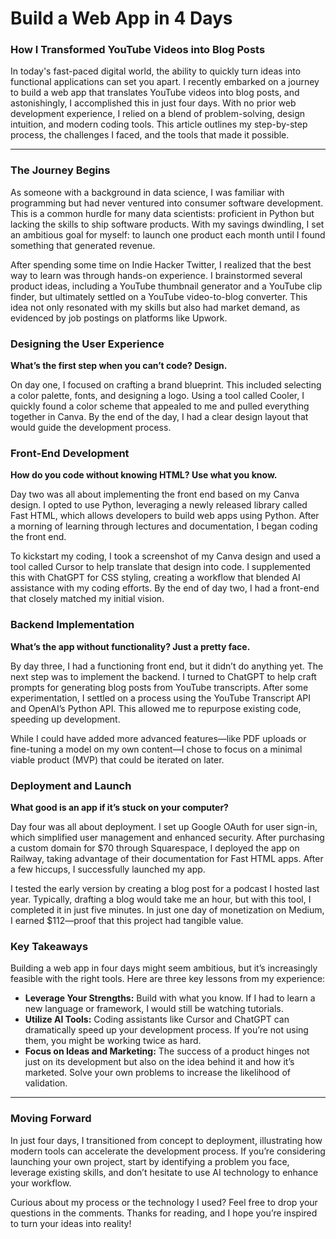 # Build a Web App in 4 Days

### How I Transformed YouTube Videos into Blog Posts

In today's fast-paced digital world, the ability to quickly turn ideas into functional applications can set you apart. I recently embarked on a journey to build a web app that translates YouTube videos into blog posts, and astonishingly, I accomplished this in just four days. With no prior web development experience, I relied on a blend of problem-solving, design intuition, and modern coding tools. This article outlines my step-by-step process, the challenges I faced, and the tools that made it possible.

* * *

### The Journey Begins

As someone with a background in data science, I was familiar with programming but had never ventured into consumer software development. This is a common hurdle for many data scientists: proficient in Python but lacking the skills to ship software products. With my savings dwindling, I set an ambitious goal for myself: to launch one product each month until I found something that generated revenue.

After spending some time on Indie Hacker Twitter, I realized that the best way to learn was through hands-on experience. I brainstormed several product ideas, including a YouTube thumbnail generator and a YouTube clip finder, but ultimately settled on a YouTube video-to-blog converter. This idea not only resonated with my skills but also had market demand, as evidenced by job postings on platforms like Upwork.

### Designing the User Experience

**What’s the first step when you can’t code? Design.** 

On day one, I focused on crafting a brand blueprint. This included selecting a color palette, fonts, and designing a logo. Using a tool called Cooler, I quickly found a color scheme that appealed to me and pulled everything together in Canva. By the end of the day, I had a clear design layout that would guide the development process.

### Front-End Development

**How do you code without knowing HTML? Use what you know.**

Day two was all about implementing the front end based on my Canva design. I opted to use Python, leveraging a newly released library called Fast HTML, which allows developers to build web apps using Python. After a morning of learning through lectures and documentation, I began coding the front end. 

To kickstart my coding, I took a screenshot of my Canva design and used a tool called Cursor to help translate that design into code. I supplemented this with ChatGPT for CSS styling, creating a workflow that blended AI assistance with my coding efforts. By the end of day two, I had a front-end that closely matched my initial vision.

### Backend Implementation

**What’s the app without functionality? Just a pretty face.**

By day three, I had a functioning front end, but it didn’t do anything yet. The next step was to implement the backend. I turned to ChatGPT to help craft prompts for generating blog posts from YouTube transcripts. After some experimentation, I settled on a process using the YouTube Transcript API and OpenAI’s Python API. This allowed me to repurpose existing code, speeding up development.

While I could have added more advanced features—like PDF uploads or fine-tuning a model on my own content—I chose to focus on a minimal viable product (MVP) that could be iterated on later.

### Deployment and Launch

**What good is an app if it’s stuck on your computer?**

Day four was all about deployment. I set up Google OAuth for user sign-in, which simplified user management and enhanced security. After purchasing a custom domain for $70 through Squarespace, I deployed the app on Railway, taking advantage of their documentation for Fast HTML apps. After a few hiccups, I successfully launched my app.

I tested the early version by creating a blog post for a podcast I hosted last year. Typically, drafting a blog would take me an hour, but with this tool, I completed it in just five minutes. In just one day of monetization on Medium, I earned $112—proof that this project had tangible value.

### Key Takeaways

Building a web app in four days might seem ambitious, but it’s increasingly feasible with the right tools. Here are three key lessons from my experience:

- **Leverage Your Strengths:** Build with what you know. If I had to learn a new language or framework, I would still be watching tutorials.
- **Utilize AI Tools:** Coding assistants like Cursor and ChatGPT can dramatically speed up your development process. If you’re not using them, you might be working twice as hard.
- **Focus on Ideas and Marketing:** The success of a product hinges not just on its development but also on the idea behind it and how it’s marketed. Solve your own problems to increase the likelihood of validation.

* * *

### Moving Forward

In just four days, I transitioned from concept to deployment, illustrating how modern tools can accelerate the development process. If you’re considering launching your own project, start by identifying a problem you face, leverage existing skills, and don’t hesitate to use AI technology to enhance your workflow. 

Curious about my process or the technology I used? Feel free to drop your questions in the comments. Thanks for reading, and I hope you’re inspired to turn your ideas into reality!